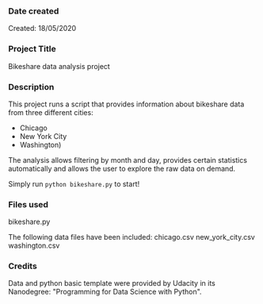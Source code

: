 ### Date created
Created: 18/05/2020

### Project Title
Bikeshare data analysis project

### Description
This project runs a script that provides information about bikeshare data from three different cities: 
- Chicago
- New York City
- Washington)

The analysis allows filtering by month and day, provides certain statistics automatically and allows the user to explore the raw data on demand. 

Simply run `python bikeshare.py` to start! 
### Files used

bikeshare.py

The following data files have been included: 
chicago.csv 
new_york_city.csv 
washington.csv 

### Credits
Data and python basic template were provided by Udacity in its Nanodegree: "Programming for Data Science with Python".

